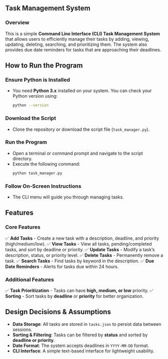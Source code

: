 ## Task Management System

### Overview
This is a simple **Command Line Interface (CLI) Task Management System** that allows users to efficiently manage their tasks by adding, viewing, updating, deleting, searching, and prioritizing them. The system also provides due date reminders for tasks that are approaching their deadlines.

## How to Run the Program

### Ensure Python is Installed
- You need **Python 3.x** installed on your system. You can check your Python version using:
  ```sh
  python --version
  ```

### Download the Script
- Clone the repository or download the script file (`task_manager.py`).

### Run the Program
- Open a terminal or command prompt and navigate to the script directory.
- Execute the following command:
  ```sh
  python task_manager.py
  ```

### Follow On-Screen Instructions
- The CLI menu will guide you through managing tasks.

## Features

### Core Features
✅ **Add Tasks** - Create a new task with a description, deadline, and priority (high/medium/low).
✅ **View Tasks** - View all tasks, pending/completed tasks, and sort by deadline or priority.
✅ **Update Tasks** - Modify a task’s description, status, or priority level.
✅ **Delete Tasks** - Permanently remove a task.
✅ **Search Tasks** - Find tasks by keyword in the description.
✅ **Due Date Reminders** - Alerts for tasks due within 24 hours.

### Additional Features
✅ **Task Prioritization** - Tasks can have **high, medium, or low** priority.
✅ **Sorting** - Sort tasks by **deadline** or **priority** for better organization.

## Design Decisions & Assumptions
- **Data Storage**: All tasks are stored in `tasks.json` to persist data between sessions.
- **Sorting & Filtering**: Tasks can be filtered by **status** and sorted by **deadline or priority**.
- **Date Format**: The system accepts deadlines in `YYYY-MM-DD` format.
- **CLI Interface**: A simple text-based interface for lightweight usability.




